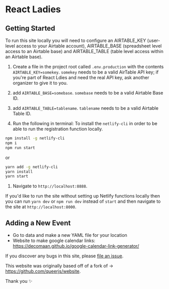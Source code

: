 # React Ladies

## Getting Started

To run this site locally you will need to configure an AIRTABLE_KEY (user-level access to your Airtable account), 
AIRTABLE_BASE (spreadsheet level access to an Airtable base) and AIRTABLE_TABLE (table level access within an Airtable base).

1. Create a file in the project root called `.env.production` with the contents `AIRTABLE_KEY=somekey`. `somekey` needs to be a valid AirTable API key; if you're part of React Ldies and need the real API key, ask another organizer to give it to you.
   
2. add `AIRTABLE_BASE=somebase`. `somebase` needs to be a valid Airtable Base ID.

3. add `AIRTABLE_TABLE=tablename`. `tablename` needs to be a valid Airtable Table ID.

3. Run the following in terminal: 
To install the `netlify-cli` in order to be able to run the registration function locally. 

```sh
npm install -g netlify-cli
npm i
npm run start
```

or 

```sh
yarn add -g netlify-cli 
yarn install
yarn start
```

1. Navigate to `http://localhost:8888`.

If you'd like to run the site without setting up Netlify functions locally then you can run `yarn dev` or `npm run dev` instead of `start` and then navigate to the site at  `http://localhost:8000`.


## Adding a New Event

- Go to data and make a new YAML file for your location
- Website to make google calendar links: https://decomaan.github.io/google-calendar-link-generator/

If you discover any bugs in this site, please [file an issue](https://github.com/react-ladies/website/issues/new).

This website was originally based off of a fork of -> https://github.com/queerjs/website. 

Thank you ✨
